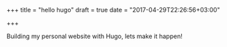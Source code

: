 +++
title = "hello hugo"
draft = true
date = "2017-04-29T22:26:56+03:00"

+++

Building my personal website with Hugo, lets make it happen!

